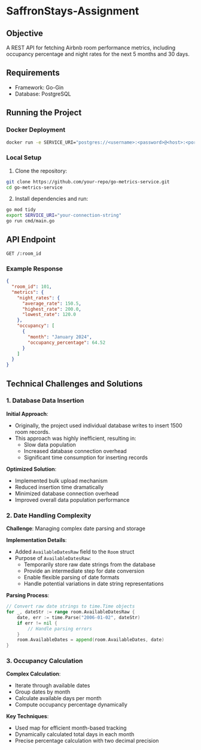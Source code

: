 # SaffronStays-Assignment

## Objective

A REST API for fetching Airbnb room performance metrics, including occupancy percentage and night rates for the next 5 months and 30 days.

## Requirements

- Framework: Go-Gin 
- Database: PostgreSQL

## Running the Project

### Docker Deployment

```bash
docker run -e SERVICE_URI="postgres://<username>:<password>@<host>:<port>/<database>?sslmode=require" -p 8000:8000 harsh082ip/go-metrics-service
```

### Local Setup

1. Clone the repository:
```bash
git clone https://github.com/your-repo/go-metrics-service.git
cd go-metrics-service
```

2. Install dependencies and run:
```bash
go mod tidy
export SERVICE_URI="your-connection-string"
go run cmd/main.go
```

## API Endpoint

`GET /:room_id`

### Example Response
```json
{
  "room_id": 101,
  "metrics": {
    "night_rates": {
      "average_rate": 150.5,
      "highest_rate": 200.0,
      "lowest_rate": 120.0
    },
    "occupancy": [
      {
        "month": "January 2024",
        "occupancy_percentage": 64.52
      }
    ]
  }
}
```

## Technical Challenges and Solutions

### 1. Database Data Insertion

**Initial Approach**: 
- Originally, the project used individual database writes to insert 1500 room records.
- This approach was highly inefficient, resulting in:
  - Slow data population
  - Increased database connection overhead
  - Significant time consumption for inserting records

**Optimized Solution**: 
- Implemented bulk upload mechanism
- Reduced insertion time dramatically
- Minimized database connection overhead
- Improved overall data population performance

### 2. Date Handling Complexity

**Challenge**: Managing complex date parsing and storage

**Implementation Details**:
- Added `AvailableDatesRaw` field to the `Room` struct
- Purpose of `AvailableDatesRaw`:
  - Temporarily store raw date strings from the database
  - Provide an intermediate step for date conversion
  - Enable flexible parsing of date formats
  - Handle potential variations in date string representations

**Parsing Process**:
```go
// Convert raw date strings to time.Time objects
for _, dateStr := range room.AvailableDatesRaw {
    date, err := time.Parse("2006-01-02", dateStr)
    if err != nil {
        // Handle parsing errors
    }
    room.AvailableDates = append(room.AvailableDates, date)
}
```

### 3. Occupancy Calculation

**Complex Calculation**:
- Iterate through available dates
- Group dates by month
- Calculate available days per month
- Compute occupancy percentage dynamically

**Key Techniques**:
- Used map for efficient month-based tracking
- Dynamically calculated total days in each month
- Precise percentage calculation with two decimal precision